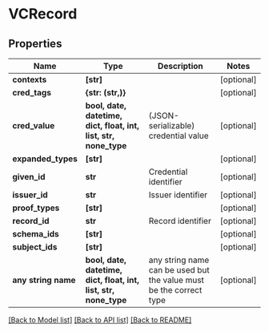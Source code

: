 # VCRecord


## Properties
Name | Type | Description | Notes
------------ | ------------- | ------------- | -------------
**contexts** | **[str]** |  | [optional] 
**cred_tags** | **{str: (str,)}** |  | [optional] 
**cred_value** | **bool, date, datetime, dict, float, int, list, str, none_type** | (JSON-serializable) credential value | [optional] 
**expanded_types** | **[str]** |  | [optional] 
**given_id** | **str** | Credential identifier | [optional] 
**issuer_id** | **str** | Issuer identifier | [optional] 
**proof_types** | **[str]** |  | [optional] 
**record_id** | **str** | Record identifier | [optional] 
**schema_ids** | **[str]** |  | [optional] 
**subject_ids** | **[str]** |  | [optional] 
**any string name** | **bool, date, datetime, dict, float, int, list, str, none_type** | any string name can be used but the value must be the correct type | [optional]

[[Back to Model list]](../README.md#documentation-for-models) [[Back to API list]](../README.md#documentation-for-api-endpoints) [[Back to README]](../README.md)


